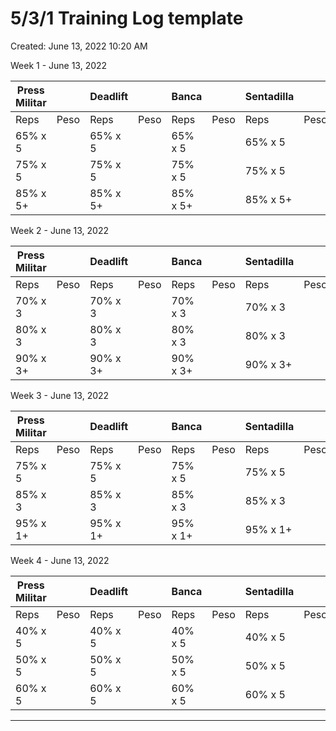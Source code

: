 # 5/3/1 Training Log template

Created: June 13, 2022 10:20 AM

Week 1 - June 13, 2022

| Press Militar |  | Deadlift |  | Banca |  | Sentadilla |  |
| --- | --- | --- | --- | --- | --- | --- | --- |
| Reps | Peso | Reps | Peso | Reps | Peso | Reps | Peso |
| 65% x 5 |  | 65% x 5 |  | 65% x 5 |  | 65% x 5 |  |
| 75% x 5 |  | 75% x 5 |  | 75% x 5 |  | 75% x 5 |  |
| 85% x 5+ |  | 85% x 5+ |  | 85% x 5+ |  | 85% x 5+ |  |

Week 2 - June 13, 2022

| Press Militar |  | Deadlift |  | Banca |  | Sentadilla |  |
| --- | --- | --- | --- | --- | --- | --- | --- |
| Reps | Peso | Reps | Peso | Reps | Peso | Reps | Peso |
| 70% x 3 |  | 70% x 3 |  | 70% x 3 |  | 70% x 3 |  |
| 80% x 3 |  | 80% x 3 |  | 80% x 3 |  | 80% x 3 |  |
| 90% x 3+ |  | 90% x 3+ |  | 90% x 3+ |  | 90% x 3+ |  |

Week 3 - June 13, 2022

| Press Militar |  | Deadlift |  | Banca |  | Sentadilla |  |
| --- | --- | --- | --- | --- | --- | --- | --- |
| Reps | Peso | Reps | Peso | Reps | Peso | Reps | Peso |
| 75% x 5 |  | 75% x 5 |  | 75% x 5 |  | 75% x 5 |  |
| 85% x 3 |  | 85% x 3 |  | 85% x 3 |  | 85% x 3 |  |
| 95% x 1+ |  | 95% x 1+ |  | 95% x 1+ |  | 95% x 1+ |  |

Week 4 - June 13, 2022

| Press Militar |  | Deadlift |  | Banca |  | Sentadilla |  |
| --- | --- | --- | --- | --- | --- | --- | --- |
| Reps | Peso | Reps | Peso | Reps | Peso | Reps | Peso |
| 40% x 5 |  | 40% x 5 |  | 40% x 5 |  | 40% x 5 |  |
| 50% x 5 |  | 50% x 5 |  | 50% x 5 |  | 50% x 5 |  |
| 60% x 5 |  | 60% x 5 |  | 60% x 5 |  | 60% x 5 |  |

_______________